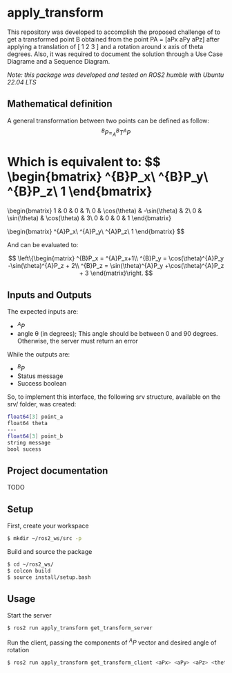 # apply_transform
This repository was developed to accomplish the proposed challenge of to get a transformed point B obtained from the point PA = [aPx aPy aPz] after applying a translation of [ 1 2 3 ] and a rotation around x axis of theta degrees. Also, it was required to document the solution through a Use Case Diagrame and a Sequence Diagram.

*Note: this package was developed and tested on ROS2 humble with Ubuntu 22.04 LTS*
## Mathematical definition
A general transformation between two points can be defined as follow:
$$^{B}P=^{B}_AT^{A}P$$

Which is equivalent to:
$$
\begin{bmatrix}
^{B}P_x\\ 
^{B}P_y\\ 
^{B}P_z\\
1
\end{bmatrix}
=
\begin{bmatrix}
1 & 0 & 0 & 1\\ 
0 & \cos(\theta) & -\sin(\theta) & 2\\ 
0 & \sin(\theta) & \cos(\theta) & 3\\ 
0 & 0 & 0 & 1
\end{bmatrix}

\begin{bmatrix}
^{A}P_x\\ 
^{A}P_y\\ 
^{A}P_z\\
1
\end{bmatrix}
$$

And can be evaluated to:

$$ 
\left\{\begin{matrix}
^{B}P_x = ^{A}P_x+1\\ 
^{B}P_y = \cos(\theta)^{A}P_y -\sin(\theta)^{A}P_z + 2\\ 
^{B}P_z = \sin(\theta)^{A}P_y +\cos(\theta)^{A}P_z + 3
\end{matrix}\right.
$$

## Inputs and Outputs
The expected inputs are:
- $^{A}P$
- angle θ (in degrees); This angle should be between 0 and 90 degrees.
Otherwise, the server must return an error

While the outputs are:
- $^{B}P$
- Status message
- Success boolean

So, to implement this interface, the following srv structure, available on the srv/ folder, was created:
```bash
float64[3] point_a
float64 theta
---
float64[3] point_b
string message
bool sucess
``` 
## Project documentation
TODO
<!-- The sequence diagram of the solution is presented bellow:

![banner](https://github.com/gabrielcalmon/apply_zyz_rotation/blob/master/resources/apply_zyz_rotarion_diag_sequencia.png?raw=true)



The composed rotation matrix can be defined as bellow:
![banner](https://github.com/gabrielcalmon/apply_zyz_rotation/blob/master/resources/zyz_rotation_matrix.png?raw=true) -->

## Setup
First, create your workspace
```bash
$ mkdir ~/ros2_ws/src -p
``` 

Build and source the package
```bash
$ cd ~/ros2_ws/
$ colcon build
$ source install/setup.bash
``` 

## Usage
Start the server
```bash
$ ros2 run apply_transform get_transform_server
``` 

Run the client, passing the components of $^{A}P$ vector and desired angle of rotation
```bash
$ ros2 run apply_transform get_transform_client <aPx> <aPy> <aPz> <theta>
``` 